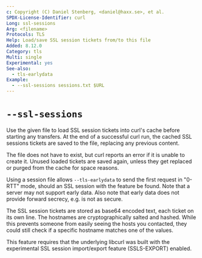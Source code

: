 ```yaml
---
c: Copyright (C) Daniel Stenberg, <daniel@haxx.se>, et al.
SPDX-License-Identifier: curl
Long: ssl-sessions
Arg: <filename>
Protocols: TLS
Help: Load/save SSL session tickets from/to this file
Added: 8.12.0
Category: tls
Multi: single
Experimental: yes
See-also:
  - tls-earlydata
Example:
  - --ssl-sessions sessions.txt $URL
---
```


# `--ssl-sessions`

Use the given file to load SSL session tickets into curl's cache before
starting any transfers. At the end of a successful curl run, the cached
SSL sessions tickets are saved to the file, replacing any previous content.

The file does not have to exist, but curl reports an error if it is
unable to create it. Unused loaded tickets are saved again, unless they
get replaced or purged from the cache for space reasons.

Using a session file allows `--tls-earlydata` to send the first request
in "0-RTT" mode, should an SSL session with the feature be found. Note that
a server may not support early data. Also note that early data does
not provide forward secrecy, e.g. is not as secure.

The SSL session tickets are stored as base64 encoded text, each ticket on
its own line. The hostnames are cryptographically salted and hashed. While
this prevents someone from easily seeing the hosts you contacted, they could
still check if a specific hostname matches one of the values.

This feature requires that the underlying libcurl was built with the
experimental SSL session import/export feature (SSLS-EXPORT) enabled.
